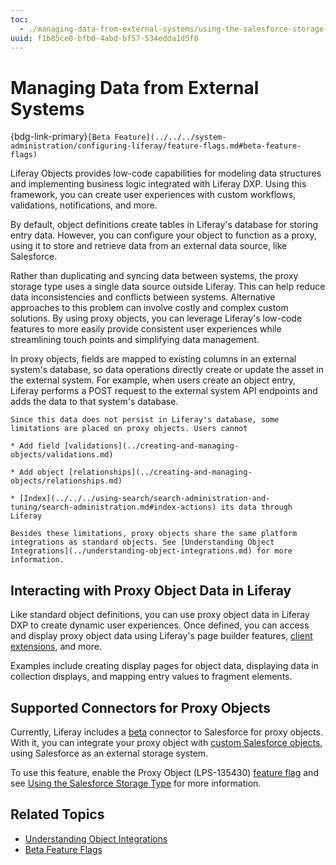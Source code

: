 ```yaml
---
toc:
  - ./managing-data-from-external-systems/using-the-salesforce-storage-type.md
uuid: f1b85ce0-bfb0-4abd-bf57-534edda1d5f0
---
```

# Managing Data from External Systems

{bdg-link-primary}`[Beta Feature](../../../system-administration/configuring-liferay/feature-flags.md#beta-feature-flags)`

Liferay Objects provides low-code capabilities for modeling data structures and implementing business logic integrated with Liferay DXP. Using this framework, you can create user experiences with custom workflows, validations, notifications, and more.

By default, object definitions create tables in Liferay's database for storing entry data. However, you can configure your object to function as a proxy, using it to store and retrieve data from an external data source, like Salesforce.

Rather than duplicating and syncing data between systems, the proxy storage type uses a single data source outside Liferay. This can help reduce data inconsistencies and conflicts between systems. Alternative approaches to this problem can involve costly and complex custom solutions. By using proxy objects, you can leverage Liferay's low-code features to more easily provide consistent user experiences while streamlining touch points and simplifying data management.

In proxy objects, fields are mapped to existing columns in an external system's database, so data operations directly create or update the asset in the external system. For example, when users create an object entry, Liferay performs a POST request to the external system API endpoints and adds the data to that system's database.

```{important}
Since this data does not persist in Liferay's database, some limitations are placed on proxy objects. Users cannot 

* Add field [validations](../creating-and-managing-objects/validations.md)

* Add object [relationships](../creating-and-managing-objects/relationships.md)

* [Index](../../../using-search/search-administration-and-tuning/search-administration.md#index-actions) its data through Liferay

Besides these limitations, proxy objects share the same platform integrations as standard objects. See [Understanding Object Integrations](../understanding-object-integrations.md) for more information.
```

## Interacting with Proxy Object Data in Liferay

Like standard object definitions, you can use proxy object data in Liferay DXP to create dynamic user experiences. Once defined, you can access and display proxy object data using Liferay's page builder features, [client extensions](../../client-extensions.md), and more.

Examples include creating display pages for object data, displaying data in collection displays, and mapping entry values to fragment elements.

## Supported Connectors for Proxy Objects

Currently, Liferay includes a [beta](../../../system-administration/configuring-liferay/feature-flags.md#beta-feature-flags) connector to Salesforce for proxy objects. With it, you can integrate your proxy object with [custom Salesforce objects](https://help.salesforce.com/s/), using Salesforce as an external storage system.

To use this feature, enable the Proxy Object (LPS-135430) [feature flag](../../../system-administration/configuring-liferay/feature-flags.md) and see [Using the Salesforce Storage Type](./managing-data-from-external-systems/using-the-salesforce-storage-type.md) for more information.

## Related Topics

* [Understanding Object Integrations](../understanding-object-integrations.md)
* [Beta Feature Flags](../../../system-administration/configuring-liferay/feature-flags.md#beta-feature-flags)
